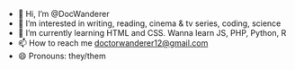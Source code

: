 - 👋 Hi, I’m @DocWanderer
- 👀 I’m interested in writing, reading, cinema & tv series, coding, science
- 🌱 I’m currently learning HTML and CSS. Wanna learn JS, PHP, Python, R
- 📫 How to reach me doctorwanderer12@gmail.com
- 😄 Pronouns: they/them

<!---
DocWanderer/DocWanderer is a ✨ special ✨ repository because its `README.md` (this file) appears on your GitHub profile.
You can click the Preview link to take a look at your changes.
--->
